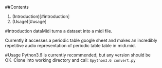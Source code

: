 ##Contents
  1. (Introduction)[#introduction]
  2. (Usage)[#usage]

#Introduction
  dataMidi turns a dataset into a midi file.

  Currently it accesses a periodic table google sheet and makes an incredibly repetitive audio representation of periodic table table in midi.mid.

#Usage
  Python3.6 is currently recommended, but any version should be OK.
  Clone into working directory and call:
  `$python3.6 convert.py`
